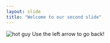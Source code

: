 ```yaml
---
layout: slide
title: "Welcome to our second slide"
---
```

![hot guy](https://www.google.com/url?sa=i&url=https%3A%2F%2Fwww.pinterest.com%2Fpin%2F493918284123629172%2F&psig=AOvVaw0_9NZKOl5paINbNxdPu6ax&ust=1613420920524000&source=images&cd=vfe&ved=0CAIQjRxqFwoTCIiD2rmb6u4CFQAAAAAdAAAAABAU)
Use the left arrow to go back!
